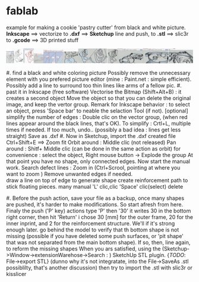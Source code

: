 # fablab
example for making a cookie 'pastry cutter' from black and white picture.
__Inkscape__ ==> vectorize to __.dxf__ 
==> __Sketchup__ line and push, to __.stl__ 
==> slic3r to __.gcode__ ==> 3D printed stuff

![synoptique timeline](./frize.png)


#. find a black and white coloring picture
 Possibly remove the unnecessary element with you prefered picture editor (mine : Paint.net : simple efficient). 
 Possibly add a line to surround too thin lines like arms of a fellow pic.
#. past it in Inkscape (free software) 
 Vectorise the Bitmap (Shift+Alt+B) : it creates a second object
 Move the object so that you can delete the original image, and keep the vertor group. 
 Remark for Inkscape behavior : to select an object, press 'Space bar' to neable the selaction Tool (if not).
 [optional] simplify the number of edges : Double clic on the vector group, (when red lines appear around the black lines, that's OK). To simplify : Crtl+L, multiple times if needed. If too much, undo.. (possibly a bad idea : lines get less straight)
Save as .dxf 
#. Now in Sketchup, import the .dxf created file
 Ctrl+Shift+E ==> Zoom fit
 Orbit around : Middle clic (not released) 
 Pan around : Shitf+ Middle clic (can be done in the same action as orbit)
 for convenience : select the object, Right mouse button -> Explode the group
 At that point you have no shape, only connected edges.
 Now start the manual work. 
 Search defect lines : Zoom in (Ctrl+Scrool, pointing at where you want to zoom ) 
 Remove unwanted edges if needed.	
 draw a line on top of edge to generate shape
 create reinforcement path to stick floating pieces.
 many manual 'L' clic,clic 'Space' clic(select) delete

#. Before the push action, save your file as a backup, once many shapes are pushed, it's harder to make modifications. So start afresh from here.
 Finaly the push ('P' key) actions
    type 'P' then '30' it writes 30 in the bottom right corner, then hit 'Return'
    i chose 30 [mm] for the outer frame, 20 for the inner inprint, and 2 for the reinforcement structure. We'll if it's strong enough later.
    go behind the model to verify that th bottom shape is not missing (possible if you have deleted some push surfaces, or 'pit shape' that was not separated from the main bottom shape). If so, then, line again, to reform the missing shapes
 When you ars satisfied, using the (Sketchup->Window->extensionWarehose->Search : ) SketchUp STL plugin. {_TODO_: File->export STL} (dunno why it's not integratate, into the File->SaveAs .stl possiblilty, that's another discussion)
 then try to import the .stl with slic3r or kisslicer